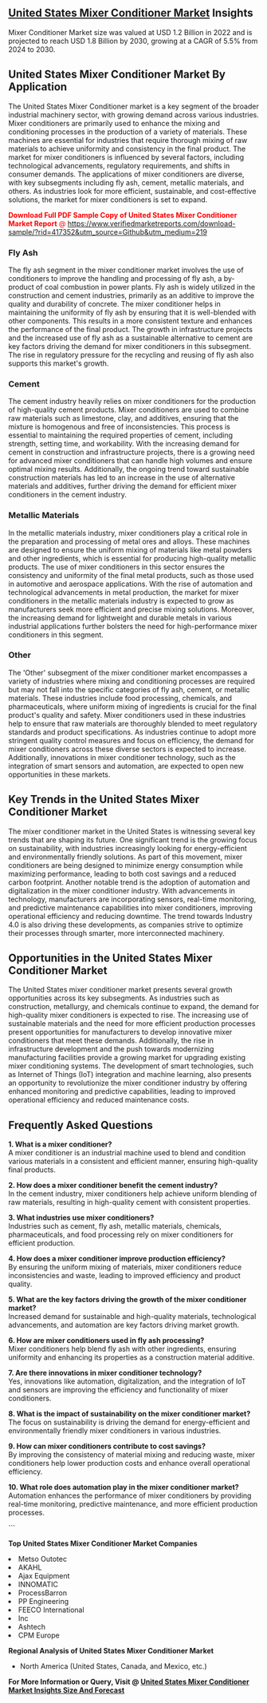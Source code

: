 <h2><a href="https://www.verifiedmarketreports.com/download-sample/?rid=417352&amp;utm_source=Github&amp;utm_medium=219" target="_blank">United States Mixer Conditioner Market</a> Insights</h2><p>Mixer Conditioner Market size was valued at USD 1.2 Billion in 2022 and is projected to reach USD 1.8 Billion by 2030, growing at a CAGR of 5.5% from 2024 to 2030.</p><p> <h2>United States Mixer Conditioner Market By Application</h2> <p>The United States Mixer Conditioner market is a key segment of the broader industrial machinery sector, with growing demand across various industries. Mixer conditioners are primarily used to enhance the mixing and conditioning processes in the production of a variety of materials. These machines are essential for industries that require thorough mixing of raw materials to achieve uniformity and consistency in the final product. The market for mixer conditioners is influenced by several factors, including technological advancements, regulatory requirements, and shifts in consumer demands. The applications of mixer conditioners are diverse, with key subsegments including fly ash, cement, metallic materials, and others. As industries look for more efficient, sustainable, and cost-effective solutions, the market for mixer conditioners is set to expand. <p><span class=""><span style="color: #ff0000;"><strong>Download Full PDF Sample Copy of United States Mixer Conditioner Market Report</strong> @ </span><a href="https://www.verifiedmarketreports.com/download-sample/?rid=417352&amp;utm_source=Github&amp;utm_medium=219" target="_blank">https://www.verifiedmarketreports.com/download-sample/?rid=417352&amp;utm_source=Github&amp;utm_medium=219</a></span></p></p> <h3>Fly Ash</h3> <p>The fly ash segment in the mixer conditioner market involves the use of conditioners to improve the handling and processing of fly ash, a by-product of coal combustion in power plants. Fly ash is widely utilized in the construction and cement industries, primarily as an additive to improve the quality and durability of concrete. The mixer conditioner helps in maintaining the uniformity of fly ash by ensuring that it is well-blended with other components. This results in a more consistent texture and enhances the performance of the final product. The growth in infrastructure projects and the increased use of fly ash as a sustainable alternative to cement are key factors driving the demand for mixer conditioners in this subsegment. The rise in regulatory pressure for the recycling and reusing of fly ash also supports this market's growth. </p> <h3>Cement</h3> <p>The cement industry heavily relies on mixer conditioners for the production of high-quality cement products. Mixer conditioners are used to combine raw materials such as limestone, clay, and additives, ensuring that the mixture is homogenous and free of inconsistencies. This process is essential to maintaining the required properties of cement, including strength, setting time, and workability. With the increasing demand for cement in construction and infrastructure projects, there is a growing need for advanced mixer conditioners that can handle high volumes and ensure optimal mixing results. Additionally, the ongoing trend toward sustainable construction materials has led to an increase in the use of alternative materials and additives, further driving the demand for efficient mixer conditioners in the cement industry. </p> <h3>Metallic Materials</h3> <p>In the metallic materials industry, mixer conditioners play a critical role in the preparation and processing of metal ores and alloys. These machines are designed to ensure the uniform mixing of materials like metal powders and other ingredients, which is essential for producing high-quality metallic products. The use of mixer conditioners in this sector ensures the consistency and uniformity of the final metal products, such as those used in automotive and aerospace applications. With the rise of automation and technological advancements in metal production, the market for mixer conditioners in the metallic materials industry is expected to grow as manufacturers seek more efficient and precise mixing solutions. Moreover, the increasing demand for lightweight and durable metals in various industrial applications further bolsters the need for high-performance mixer conditioners in this segment. </p> <h3>Other</h3> <p>The 'Other' subsegment of the mixer conditioner market encompasses a variety of industries where mixing and conditioning processes are required but may not fall into the specific categories of fly ash, cement, or metallic materials. These industries include food processing, chemicals, and pharmaceuticals, where uniform mixing of ingredients is crucial for the final product's quality and safety. Mixer conditioners used in these industries help to ensure that raw materials are thoroughly blended to meet regulatory standards and product specifications. As industries continue to adopt more stringent quality control measures and focus on efficiency, the demand for mixer conditioners across these diverse sectors is expected to increase. Additionally, innovations in mixer conditioner technology, such as the integration of smart sensors and automation, are expected to open new opportunities in these markets. </p> <h2>Key Trends in the United States Mixer Conditioner Market</h2> <p>The mixer conditioner market in the United States is witnessing several key trends that are shaping its future. One significant trend is the growing focus on sustainability, with industries increasingly looking for energy-efficient and environmentally friendly solutions. As part of this movement, mixer conditioners are being designed to minimize energy consumption while maximizing performance, leading to both cost savings and a reduced carbon footprint. Another notable trend is the adoption of automation and digitalization in the mixer conditioner industry. With advancements in technology, manufacturers are incorporating sensors, real-time monitoring, and predictive maintenance capabilities into mixer conditioners, improving operational efficiency and reducing downtime. The trend towards Industry 4.0 is also driving these developments, as companies strive to optimize their processes through smarter, more interconnected machinery. </p> <h2>Opportunities in the United States Mixer Conditioner Market</h2> <p>The United States mixer conditioner market presents several growth opportunities across its key subsegments. As industries such as construction, metallurgy, and chemicals continue to expand, the demand for high-quality mixer conditioners is expected to rise. The increasing use of sustainable materials and the need for more efficient production processes present opportunities for manufacturers to develop innovative mixer conditioners that meet these demands. Additionally, the rise in infrastructure development and the push towards modernizing manufacturing facilities provide a growing market for upgrading existing mixer conditioning systems. The development of smart technologies, such as Internet of Things (IoT) integration and machine learning, also presents an opportunity to revolutionize the mixer conditioner industry by offering enhanced monitoring and predictive capabilities, leading to improved operational efficiency and reduced maintenance costs. </p> <h2>Frequently Asked Questions</h2> <p><b>1. What is a mixer conditioner?</b><br> A mixer conditioner is an industrial machine used to blend and condition various materials in a consistent and efficient manner, ensuring high-quality final products.</p> <p><b>2. How does a mixer conditioner benefit the cement industry?</b><br> In the cement industry, mixer conditioners help achieve uniform blending of raw materials, resulting in high-quality cement with consistent properties.</p> <p><b>3. What industries use mixer conditioners?</b><br> Industries such as cement, fly ash, metallic materials, chemicals, pharmaceuticals, and food processing rely on mixer conditioners for efficient production.</p> <p><b>4. How does a mixer conditioner improve production efficiency?</b><br> By ensuring the uniform mixing of materials, mixer conditioners reduce inconsistencies and waste, leading to improved efficiency and product quality.</p> <p><b>5. What are the key factors driving the growth of the mixer conditioner market?</b><br> Increased demand for sustainable and high-quality materials, technological advancements, and automation are key factors driving market growth.</p> <p><b>6. How are mixer conditioners used in fly ash processing?</b><br> Mixer conditioners help blend fly ash with other ingredients, ensuring uniformity and enhancing its properties as a construction material additive.</p> <p><b>7. Are there innovations in mixer conditioner technology?</b><br> Yes, innovations like automation, digitalization, and the integration of IoT and sensors are improving the efficiency and functionality of mixer conditioners.</p> <p><b>8. What is the impact of sustainability on the mixer conditioner market?</b><br> The focus on sustainability is driving the demand for energy-efficient and environmentally friendly mixer conditioners in various industries.</p> <p><b>9. How can mixer conditioners contribute to cost savings?</b><br> By improving the consistency of material mixing and reducing waste, mixer conditioners help lower production costs and enhance overall operational efficiency.</p> <p><b>10. What role does automation play in the mixer conditioner market?</b><br> Automation enhances the performance of mixer conditioners by providing real-time monitoring, predictive maintenance, and more efficient production processes.</p> ```</p><p><strong>Top United States Mixer Conditioner Market Companies</strong></p><div data-test-id=""><p><li>Metso Outotec</li><li> AKAHL</li><li> Ajax Equipment</li><li> INNOMATIC</li><li> ProcessBarron</li><li> PP Engineering</li><li> FEECO International</li><li> Inc</li><li> Ashtech</li><li> CPM Europe</li></p><div><strong>Regional Analysis of&nbsp;United States Mixer Conditioner Market</strong></div><ul><li dir="ltr"><p dir="ltr">North America&nbsp;(United States, Canada, and Mexico, etc.)</p></li></ul><p><strong>For More Information or Query, Visit @&nbsp;</strong><strong><a href="https://www.verifiedmarketreports.com/product/mixer-conditioner-market/?utm_source=Github&amp;utm_medium=219" target="_blank">United States Mixer Conditioner Market Insights Size And Forecast</a></strong></p></div>

